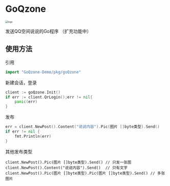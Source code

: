 # GoQzone

<img src="https://i.loli.net/2021/07/26/u6o9gKdCzckMWlG.png" alt="logo" style="zoom:50%;" />

发送QQ空间说说的Go程序 （扩充功能中）



## 使用方法

引用

```go
import "GoQzone-Demo/pkg/goQzone"
```



新建会话，登录

```go
client := goQzone.Init()
if err := client.QrLogin();err != nil{
	panic(err)
}
```



发布

```go
err = client.NewPost().Content("说说内容").Pic(图片 []byte类型).Send()
if err != nil {
	fmt.Println(err)
}
```



其他发布类型

```
client.NewPost().Pic(图片 []byte类型).Send() // 只发一张图
client.NewPost().Content("说说内容").Send()  // 只有文字
client.NewPost().Pic(图片 []byte类型).Pic(图片 []byte类型).Send() // 多张图片
```

